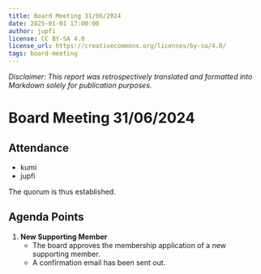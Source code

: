 ```yaml
---
title: Board Meeting 31/06/2024
date: 2025-01-01 17:00:00
author: jupfi
license: CC BY-SA 4.0
license_url: https://creativecommons.org/licenses/by-sa/4.0/
tags: board-meeting
---
```


_Disclaimer: This report was retrospectively translated and formatted into Markdown solely for publication purposes._

# Board Meeting 31/06/2024

## Attendance  

- kumi  
- jupfi  

The quorum is thus established.

## Agenda Points  

1. **New Supporting Member**  
   - The board approves the membership application of a new supporting member.
   - A confirmation email has been sent out.
